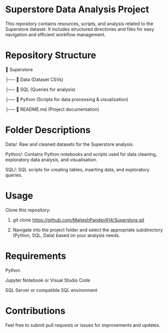 # Superstore Data Analysis Project

This repository contains resources, scripts, and analysis related to the Superstore dataset. It includes structured directories and files for easy navigation and efficient workflow management.

# Repository Structure
📂 Superstore

  ├── 📂 Data (Dataset CSVs)
  
  ├── 📂 SQL (Queries for analysis)
  
  ├── 📂 Python (Scripts for data processing & visualization)
  
  ├── 📜 README.md (Project documentation)


# Folder Descriptions

Data/: Raw and cleaned datasets for the Superstore analysis.

Python/: Contains Python notebooks and scripts used for data cleaning, exploratory data analysis, and visualisation.

SQL/: SQL scripts for creating tables, inserting data, and exploratory queries.

# Usage

Clone this repository:

1. git clone https://github.com/MaheshPandey614/Superstore.git

2. Navigate into the project folder and select the appropriate subdirectory (Python, SQL, Data) based on your analysis needs.

# Requirements

Python

Jupyter Notebook or Visual Studio Code

SQL Server or compatible SQL environment

# Contributions

Feel free to submit pull requests or issues for improvements and updates.
